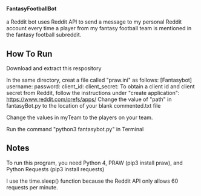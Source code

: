 #### FantasyFootballBot

a Reddit bot uses Reddit API to send a message to my personal Reddit account every time a player from
my fantasy football team is mentioned in the fantasy football subreddit.

## How To Run
Download and extract this respository 

In the same directory, creat a file called "praw.ini" as follows:
        [Fantasybot]
        username: <username>
        password: <reddit password>
        client_id: <client id provided by reddit>
        client_secret: <client secret provided by reddit>
To obtain a client id and client secret from Reddit, follow the instructions under "create application": https://www.reddit.com/prefs/apps/
Change the value of "path" in fantasyBot.py to the location of your blank commented.txt file

Change the values in myTeam to the players on your team.

Run the command "python3 fantasybot.py" in Terminal

## Notes
To run this program, you need Python 4, PRAW (pip3 install praw), and Python Requests (pip3 install requests)

I use the time.sleep() function because the Reddit API only allows 60 requests per minute.
